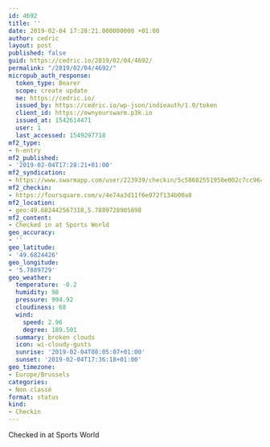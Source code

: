 ```yaml
---
id: 4692
title: ''
date: 2019-02-04 17:28:21.000000000 +01:00
author: cedric
layout: post
published: false
guid: https://cedric.io/2019/02/04/4692/
permalink: "/2019/02/04/4692/"
micropub_auth_response:
  token_type: Bearer
  scope: create update
  me: https://cedric.io/
  issued_by: https://cedric.io/wp-json/indieauth/1.0/token
  client_id: https://ownyourswarm.p3k.io
  issued_at: 1542614471
  user: 1
  last_accessed: 1549297718
mf2_type:
- h-entry
mf2_published:
- '2019-02-04T17:28:21+01:00'
mf2_syndication:
- https://www.swarmapp.com/user/223939/checkin/5c58682551950e002c7cc964
mf2_checkin:
- https://foursquare.com/v/4e74a3d11f6e072f134b00a8
mf2_location:
- geo:49.682442567318,5.7889728905898
mf2_content:
- Checked in at Sports World
geo_accuracy:
- ''
geo_latitude:
- '49.6824426'
geo_longitude:
- '5.7889729'
geo_weather:
  temperature: -0.2
  humidity: 98
  pressure: 994.92
  cloudiness: 68
  wind:
    speed: 2.96
    degree: 189.501
  summary: broken clouds
  icon: wi-cloudy-gusts
  sunrise: '2019-02-04T08:05:07+01:00'
  sunset: '2019-02-04T17:36:18+01:00'
geo_timezone:
- Europe/Brussels
categories:
- Non classé
format: status
kind:
- Checkin
---
```

Checked in at Sports World
